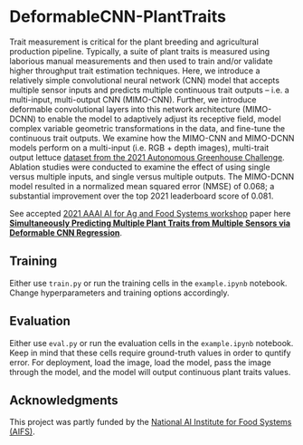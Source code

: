 # DeformableCNN-PlantTraits

Trait measurement is critical for the plant breeding and agricultural production pipeline. Typically, a suite of plant traits is measured using laborious manual measurements and then used to train and/or validate higher throughput trait estimation techniques. Here, we introduce a relatively simple convolutional neural network (CNN) model that accepts multiple sensor inputs and predicts multiple continuous trait outputs – i.e. a multi-input, multi-output CNN (MIMO-CNN). Further, we introduce deformable convolutional layers into this network architecture (MIMO-DCNN) to enable the model to adaptively adjust its receptive field, model complex variable geometric transformations in the data, and fine-tune the continuous trait outputs. We examine how the MIMO-CNN and MIMO-DCNN models perform on a multi-input (i.e. RGB + depth images), multi-trait output lettuce [dataset from the 2021 Autonomous Greenhouse Challenge](https://data.4tu.nl/articles/dataset/3rd_Autonomous_Greenhouse_Challenge_Online_Challenge_Lettuce_Images/15023088#!). Ablation studies were conducted to examine the effect of using single versus multiple inputs, and single versus multiple outputs. The MIMO-DCNN model resulted in a normalized mean squared error (NMSE) of 0.068; a substantial improvement over the top 2021 leaderboard score of 0.081.

See accepted [2021 AAAI AI for Ag and Food Systems workshop](https://aiafs-aaai2022.github.io/) paper here **[Simultaneously Predicting Multiple Plant Traits from Multiple Sensors via Deformable CNN Regression](https://arxiv.org/pdf/2112.03205.pdf)**.

## Training

Either use `train.py` or run the training cells in the `example.ipynb` notebook. Change hyperparameters and training options accordingly.

## Evaluation

Either use `eval.py` or run the evaluation cells in the `example.ipynb` notebook. Keep in mind that these cells require ground-truth values in order to quntify error. For deployment, load the image, load the model, pass the image through the model, and the model will output continuous plant traits values.

## Acknowledgments

This project was partly funded by the [National AI Institute for Food Systems (AIFS)](https://aifs.ucdavis.edu).
